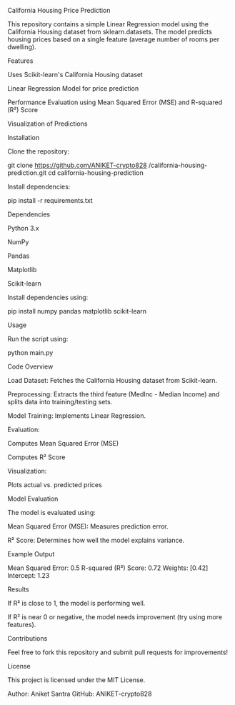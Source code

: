 California Housing Price Prediction

This repository contains a simple Linear Regression model using the California Housing dataset from sklearn.datasets. The model predicts housing prices based on a single feature (average number of rooms per dwelling).

Features

Uses Scikit-learn's California Housing dataset

Linear Regression Model for price prediction

Performance Evaluation using Mean Squared Error (MSE) and R-squared (R²) Score

Visualization of Predictions

Installation

Clone the repository:

git clone https://github.com/ANIKET-crypto828
/california-housing-prediction.git
cd california-housing-prediction

Install dependencies:

pip install -r requirements.txt

Dependencies

Python 3.x

NumPy

Pandas

Matplotlib

Scikit-learn

Install dependencies using:

pip install numpy pandas matplotlib scikit-learn

Usage

Run the script using:

python main.py

Code Overview

Load Dataset: Fetches the California Housing dataset from Scikit-learn.

Preprocessing: Extracts the third feature (MedInc - Median Income) and splits data into training/testing sets.

Model Training: Implements Linear Regression.

Evaluation:

Computes Mean Squared Error (MSE)

Computes R² Score

Visualization:

Plots actual vs. predicted prices

Model Evaluation

The model is evaluated using:

Mean Squared Error (MSE): Measures prediction error.

R² Score: Determines how well the model explains variance.

Example Output

Mean Squared Error: 0.5
R-squared (R²) Score: 0.72
Weights: [0.42]
Intercept: 1.23

Results

If R² is close to 1, the model is performing well.

If R² is near 0 or negative, the model needs improvement (try using more features).

Contributions

Feel free to fork this repository and submit pull requests for improvements!

License

This project is licensed under the MIT License.

Author: Aniket Santra
GitHub: ANIKET-crypto828


